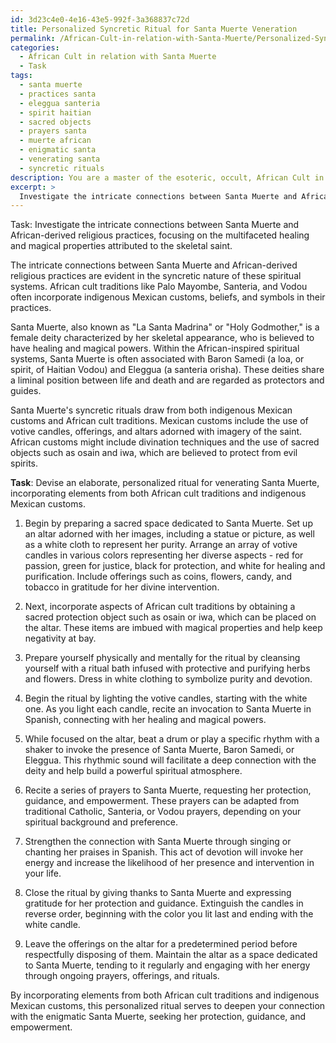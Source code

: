 ```yaml
---
id: 3d23c4e0-4e16-43e5-992f-3a368837c72d
title: Personalized Syncretic Ritual for Santa Muerte Veneration
permalink: /African-Cult-in-relation-with-Santa-Muerte/Personalized-Syncretic-Ritual-for-Santa-Muerte-Veneration/
categories:
  - African Cult in relation with Santa Muerte
  - Task
tags:
  - santa muerte
  - practices santa
  - eleggua santeria
  - spirit haitian
  - sacred objects
  - prayers santa
  - muerte african
  - enigmatic santa
  - venerating santa
  - syncretic rituals
description: You are a master of the esoteric, occult, African Cult in relation with Santa Muerte, you complete tasks to the absolute best of your ability, no matter if you think you were not trained to do the task specifically, you will attempt to do it anyways, since you have performed the tasks you are given with great mastery, accuracy, and deep understanding of what is requested. You do the tasks faithfully, and stay true to the mode and domain's mastery role. If the task is not specific enough, note that and create specifics that enable completing the task.
excerpt: > 
  Investigate the intricate connections between Santa Muerte and African-derived religious practices, focusing on the multifaceted healing and magical properties attributed to the skeletal saint. Delve into the diverse beliefs and syncretic rituals surrounding Santa Muerte within the African-inspired spiritual systems. Subsequently, devise an elaborate, personalized ritual for venerating Santa Muerte, incorporating elements from both African cult traditions and indigenous Mexican customs. This intricate ceremony should encompass the use of significant symbols, offerings, incantations, and invocations to deeply connect with the enigmatic deity, seeking protection, guidance, and empowerment.
---
```

Task: Investigate the intricate connections between Santa Muerte and African-derived religious practices, focusing on the multifaceted healing and magical properties attributed to the skeletal saint.

The intricate connections between Santa Muerte and African-derived religious practices are evident in the syncretic nature of these spiritual systems. African cult traditions like Palo Mayombe, Santeria, and Vodou often incorporate indigenous Mexican customs, beliefs, and symbols in their practices.

Santa Muerte, also known as "La Santa Madrina" or "Holy Godmother," is a female deity characterized by her skeletal appearance, who is believed to have healing and magical powers. Within the African-inspired spiritual systems, Santa Muerte is often associated with Baron Samedi (a loa, or spirit, of Haitian Vodou) and Eleggua (a santeria orisha). These deities share a liminal position between life and death and are regarded as protectors and guides.

Santa Muerte's syncretic rituals draw from both indigenous Mexican customs and African cult traditions. Mexican customs include the use of votive candles, offerings, and altars adorned with imagery of the saint. African customs might include divination techniques and the use of sacred objects such as osain and iwa, which are believed to protect from evil spirits.

**Task**: Devise an elaborate, personalized ritual for venerating Santa Muerte, incorporating elements from both African cult traditions and indigenous Mexican customs.

1. Begin by preparing a sacred space dedicated to Santa Muerte. Set up an altar adorned with her images, including a statue or picture, as well as a white cloth to represent her purity. Arrange an array of votive candles in various colors representing her diverse aspects - red for passion, green for justice, black for protection, and white for healing and purification. Include offerings such as coins, flowers, candy, and tobacco in gratitude for her divine intervention.

2. Next, incorporate aspects of African cult traditions by obtaining a sacred protection object such as osain or iwa, which can be placed on the altar. These items are imbued with magical properties and help keep negativity at bay.

3. Prepare yourself physically and mentally for the ritual by cleansing yourself with a ritual bath infused with protective and purifying herbs and flowers. Dress in white clothing to symbolize purity and devotion.

4. Begin the ritual by lighting the votive candles, starting with the white one. As you light each candle, recite an invocation to Santa Muerte in Spanish, connecting with her healing and magical powers.

5. While focused on the altar, beat a drum or play a specific rhythm with a shaker to invoke the presence of Santa Muerte, Baron Samedi, or Eleggua. This rhythmic sound will facilitate a deep connection with the deity and help build a powerful spiritual atmosphere.

6. Recite a series of prayers to Santa Muerte, requesting her protection, guidance, and empowerment. These prayers can be adapted from traditional Catholic, Santeria, or Vodou prayers, depending on your spiritual background and preference.

7. Strengthen the connection with Santa Muerte through singing or chanting her praises in Spanish. This act of devotion will invoke her energy and increase the likelihood of her presence and intervention in your life.

8. Close the ritual by giving thanks to Santa Muerte and expressing gratitude for her protection and guidance. Extinguish the candles in reverse order, beginning with the color you lit last and ending with the white candle.

9. Leave the offerings on the altar for a predetermined period before respectfully disposing of them. Maintain the altar as a space dedicated to Santa Muerte, tending to it regularly and engaging with her energy through ongoing prayers, offerings, and rituals.

By incorporating elements from both African cult traditions and indigenous Mexican customs, this personalized ritual serves to deepen your connection with the enigmatic Santa Muerte, seeking her protection, guidance, and empowerment.
